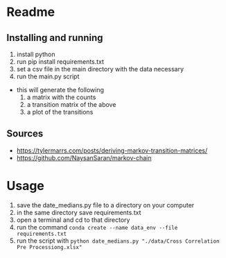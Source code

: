 # Readme

## Installing and running
1. install python 
2. run pip install requirements.txt
3. set a csv file in the main directory with the data necessary 
4. run the main.py script 
  - this will generate the following 
    1. a matrix with the counts
    2. a transition matrix of the above
    3. a plot of the transitions



## Sources
- https://tylermarrs.com/posts/deriving-markov-transition-matrices/
- https://github.com/NaysanSaran/markov-chain 



# Usage 


1. save the date_medians.py file to a directory on your computer 
2. in the same directory save requirements.txt
3. open a terminal and cd to that directory 
4. run the command `conda create --name data_env --file requirements.txt` 
5. run the script with `python date_medians.py "./data/Cross Correlation Pre Processiong.xlsx" `  